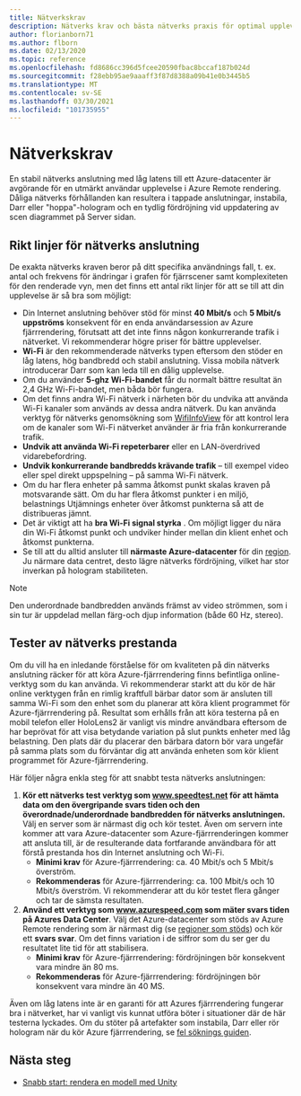 ```yaml
---
title: Nätverkskrav
description: Nätverks krav och bästa nätverks praxis för optimal upplevelse
author: florianborn71
ms.author: flborn
ms.date: 02/13/2020
ms.topic: reference
ms.openlocfilehash: fd8686cc396d5fcee20590fbac8bccaf187b024d
ms.sourcegitcommit: f28ebb95ae9aaaff3f87d8388a09b41e0b3445b5
ms.translationtype: MT
ms.contentlocale: sv-SE
ms.lasthandoff: 03/30/2021
ms.locfileid: "101735955"
---
```

# <a name="network-requirements"></a>Nätverkskrav

En stabil nätverks anslutning med låg latens till ett Azure-datacenter är avgörande för en utmärkt användar upplevelse i Azure Remote rendering. Dåliga nätverks förhållanden kan resultera i tappade anslutningar, instabila, Darr eller "hoppa"-hologram och en tydlig fördröjning vid uppdatering av scen diagrammet på Server sidan.

## <a name="guidelines-for-network-connectivity"></a>Rikt linjer för nätverks anslutning

De exakta nätverks kraven beror på ditt specifika användnings fall, t. ex. antal och frekvens för ändringar i grafen för fjärrscener samt komplexiteten för den renderade vyn, men det finns ett antal rikt linjer för att se till att din upplevelse är så bra som möjligt:

* Din Internet anslutning behöver stöd för minst **40 Mbit/s** och **5 Mbit/s uppströms** konsekvent för en enda användarsession av Azure fjärrrendering, förutsatt att det inte finns någon konkurrerande trafik i nätverket. Vi rekommenderar högre priser för bättre upplevelser. 
* **Wi-Fi** är den rekommenderade nätverks typen eftersom den stöder en låg latens, hög bandbredd och stabil anslutning. Vissa mobila nätverk introducerar Darr som kan leda till en dålig upplevelse. 
* Om du använder **5-ghz Wi-Fi-bandet** får du normalt bättre resultat än 2,4 GHz Wi-Fi-bandet, men båda bör fungera.
* Om det finns andra Wi-Fi nätverk i närheten bör du undvika att använda Wi-Fi kanaler som används av dessa andra nätverk. Du kan använda verktyg för nätverks genomsökning som [WifiInfoView](https://www.nirsoft.net/utils/wifi_information_view.html) för att kontrol lera om de kanaler som Wi-Fi nätverket använder är fria från konkurrerande trafik.
* **Undvik att använda Wi-Fi repeterbarer** eller en LAN-överdrived vidarebefordring.
* **Undvik konkurrerande bandbredds krävande trafik** – till exempel video eller spel direkt uppspelning – på samma Wi-Fi nätverk.
* Om du har flera enheter på samma åtkomst punkt skalas kraven på motsvarande sätt. Om du har flera åtkomst punkter i en miljö, belastnings Utjämnings enheter över åtkomst punkterna så att de distribueras jämnt.
* Det är viktigt att ha **bra Wi-Fi signal styrka** . Om möjligt ligger du nära din Wi-Fi åtkomst punkt och undviker hinder mellan din klient enhet och åtkomst punkterna.
* Se till att du alltid ansluter till **närmaste Azure-datacenter** för din [region](regions.md). Ju närmare data centret, desto lägre nätverks fördröjning, vilket har stor inverkan på hologram stabiliteten.

> [!NOTE]
> Den underordnade bandbredden används främst av video strömmen, som i sin tur är uppdelad mellan färg-och djup information (både 60 Hz, stereo).

## <a name="network-performance-tests"></a>Tester av nätverks prestanda

Om du vill ha en inledande förståelse för om kvaliteten på din nätverks anslutning räcker för att köra Azure-fjärrrendering finns befintliga online-verktyg som du kan använda. Vi rekommenderar starkt att du kör de här online verktygen från en rimlig kraftfull bärbar dator som är ansluten till samma Wi-Fi som den enhet som du planerar att köra klient programmet för Azure-fjärrrendering på. Resultat som erhålls från att köra testerna på en mobil telefon eller HoloLens2 är vanligt vis mindre användbara eftersom de har beprövat för att visa betydande variation på slut punkts enheter med låg belastning. Den plats där du placerar den bärbara datorn bör vara ungefär på samma plats som du förväntar dig att använda enheten som kör klient programmet för Azure-fjärrrendering.

Här följer några enkla steg för att snabbt testa nätverks anslutningen:

1. **Kör ett nätverks test verktyg som www.speedtest.net för att hämta data om den övergripande svars tiden och den överordnade/underordnade bandbredden för nätverks anslutningen.**
Välj en server som är närmast dig och kör testet. Även om servern inte kommer att vara Azure-datacenter som Azure-fjärrrenderingen kommer att ansluta till, är de resulterande data fortfarande användbara för att förstå prestanda hos din Internet anslutning och Wi-Fi.
   * **Minimi krav** för Azure-fjärrrendering: ca. 40 Mbit/s och 5 Mbit/s överström.
   * **Rekommenderas** för Azure-fjärrrendering: ca. 100 Mbit/s och 10 Mbit/s överström.
Vi rekommenderar att du kör testet flera gånger och tar de sämsta resultaten.
1. **Använd ett verktyg som www.azurespeed.com som mäter svars tiden på Azures Data Center**. Välj det Azure-datacenter som stöds av Azure Remote rendering som är närmast dig (se [regioner som stöds](regions.md)) och kör ett **svars svar**. Om det finns variation i de siffror som du ser ger du resultatet lite tid för att stabilisera.
   * **Minimi krav** för Azure-fjärrrendering: fördröjningen bör konsekvent vara mindre än 80 ms.
   * **Rekommenderas** för Azure-fjärrrendering: fördröjningen bör konsekvent vara mindre än 40 MS.

Även om låg latens inte är en garanti för att Azures fjärrrendering fungerar bra i nätverket, har vi vanligt vis kunnat utföra böter i situationer där de här testerna lyckades.
Om du stöter på artefakter som instabila, Darr eller rör hologram när du kör Azure fjärrrendering, se [fel söknings guiden](../resources/troubleshoot.md).

## <a name="next-steps"></a>Nästa steg

* [Snabb start: rendera en modell med Unity](../quickstarts/render-model.md)
